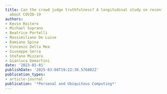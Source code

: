 ```yaml
---
title: Can the crowd judge truthfulness? A longitudinal study on recent misinformation
  about COVID-19
authors:
- Kevin Roitero
- Michael Soprano
- Beatrice Portelli
- Massimiliano De Luise
- Damiano Spina
- Vincenzo Della Mea
- Giuseppe Serra
- Stefano Mizzaro
- Gianluca Demartini
date: '2023-01-01'
publishDate: '2025-03-08T19:22:30.576882Z'
publication_types:
- article-journal
publication: '*Personal and Ubiquitous Computing*'
---
```

